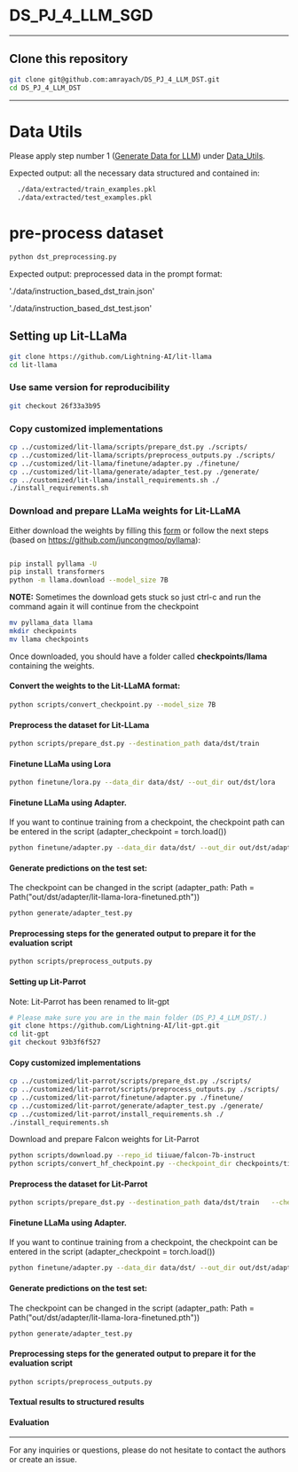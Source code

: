 # DS_PJ_4_LLM_SGD
---

## Clone this repository 

```bash 
git clone git@github.com:amrayach/DS_PJ_4_LLM_DST.git
cd DS_PJ_4_LLM_DST
```

---

# Data Utils
Please apply step number 1 ([Generate Data for LLM](https://github.com/amrayach/DS_PJ_4_LLM_DST/tree/main/Data_Utils#1-generate-data-for-llms-llama--falcon)) under [Data_Utils](Data_Utils).


Expected output: all the necessary data structured and contained in: 

```bash 
  ./data/extracted/train_examples.pkl
  ./data/extracted/test_examples.pkl
```

# pre-process dataset
```bash 
python dst_preprocessing.py
```

Expected output: preprocessed data in the prompt format:

'./data/instruction_based_dst_train.json'

'./data/instruction_based_dst_test.json'


## Setting up Lit-LLaMa

```bash 
git clone https://github.com/Lightning-AI/lit-llama
cd lit-llama
```


### Use same version for reproducibility

```bash 
git checkout 26f33a3b95 
```


### Copy customized implementations

```bash 
cp ../customized/lit-llama/scripts/prepare_dst.py ./scripts/
cp ../customized/lit-llama/scripts/preprocess_outputs.py ./scripts/
cp ../customized/lit-llama/finetune/adapter.py ./finetune/
cp ../customized/lit-llama/generate/adapter_test.py ./generate/
cp ../customized/lit-llama/install_requirements.sh ./
./install_requirements.sh
```



### Download and prepare LLaMa weights for Lit-LLaMA
Either download the weights by filling this [form](https://forms.gle/jk851eBVbX1m5TAv5) or follow the next steps (based on https://github.com/juncongmoo/pyllama):	

```bash 

pip install pyllama -U
pip install transformers
python -m llama.download --model_size 7B
```

**NOTE:** Sometimes the download gets stuck so just ctrl-c and run the command again it will continue from the checkpoint

```bash 
mv pyllama_data llama
mkdir checkpoints
mv llama checkpoints
```

Once downloaded, you should have a folder called **checkpoints/llama** containing the weights.

#### Convert the weights to the Lit-LLaMA format:
```bash 
python scripts/convert_checkpoint.py --model_size 7B
```

#### Preprocess the dataset for Lit-LLama
```bash 
python scripts/prepare_dst.py --destination_path data/dst/train
```

#### Finetune LLaMa using Lora  
```bash 
python finetune/lora.py --data_dir data/dst/ --out_dir out/dst/lora
```

#### Finetune LLaMa using Adapter. 
If you want to continue training from a checkpoint, the checkpoint path can be entered in the script (adapter_checkpoint = torch.load())
```bash 
python finetune/adapter.py --data_dir data/dst/ --out_dir out/dst/adapter
```


#### Generate predictions on the test set: 
The checkpoint can be changed in the script (adapter_path: Path = Path("out/dst/adapter/lit-llama-lora-finetuned.pth"))
```bash 
python generate/adapter_test.py 
```

#### Preprocessing steps for the generated output to prepare it for the evaluation script
```bash 
python scripts/preprocess_outputs.py 
```

#### Setting up Lit-Parrot 
Note: Lit-Parrot has been renamed to lit-gpt
```bash 
# Please make sure you are in the main folder (DS_PJ_4_LLM_DST/.)
git clone https://github.com/Lightning-AI/lit-gpt.git
cd lit-gpt
git checkout 93b3f6f527
```


#### Copy customized implementations
```bash 
cp ../customized/lit-parrot/scripts/prepare_dst.py ./scripts/
cp ../customized/lit-parrot/scripts/preprocess_outputs.py ./scripts/
cp ../customized/lit-parrot/finetune/adapter.py ./finetune/
cp ../customized/lit-parrot/generate/adapter_test.py ./generate/
cp ../customized/lit-parrot/install_requirements.sh ./
./install_requirements.sh
```


Download and prepare Falcon weights for Lit-Parrot
```bash 
python scripts/download.py --repo_id tiiuae/falcon-7b-instruct
python scripts/convert_hf_checkpoint.py --checkpoint_dir checkpoints/tiiuae/falcon-7b-instruct
```


#### Preprocess the dataset for Lit-Parrot
```bash 
python scripts/prepare_dst.py --destination_path data/dst/train   --checkpoint_dir checkpoints/tiiuae/falcon-7b-instruct
```

#### Finetune LLaMa using Adapter. 
If you want to continue training from a checkpoint, the checkpoint can be entered in the script (adapter_checkpoint = torch.load())
```bash 
python finetune/adapter.py --data_dir data/dst/ --out_dir out/dst/adapter
```


#### Generate predictions on the test set: 
The checkpoint can be changed in the script (adapter_path: Path = Path("out/dst/adapter/lit-llama-lora-finetuned.pth"))
```bash 
python generate/adapter_test.py 
```

#### Preprocessing steps for the generated output to prepare it for the evaluation script
```bash 
python scripts/preprocess_outputs.py
```

#### Textual results to structured results 

#### Evaluation

---
For any inquiries or questions, please do not hesitate to contact the authors or create an issue.
